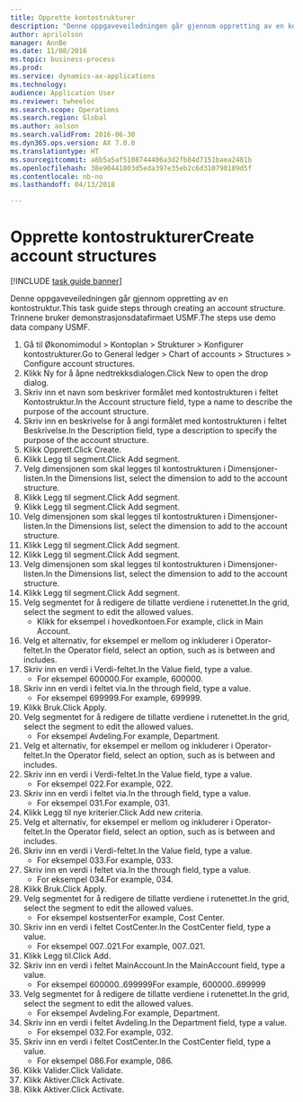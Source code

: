 ```yaml
--- 
title: Opprette kontostrukturer
description: "Denne oppgaveveiledningen går gjennom oppretting av en kontostruktur."
author: aprilolson
manager: AnnBe
ms.date: 11/08/2016
ms.topic: business-process
ms.prod: 
ms.service: dynamics-ax-applications
ms.technology: 
audience: Application User
ms.reviewer: twheeloc
ms.search.scope: Operations
ms.search.region: Global
ms.author: aolson
ms.search.validFrom: 2016-06-30
ms.dyn365.ops.version: AX 7.0.0
ms.translationtype: HT
ms.sourcegitcommit: a8b5a5af5108744406a3d2fb84d7151baea2481b
ms.openlocfilehash: 38e90441803d5eda397e35eb2c6d310790189d5f
ms.contentlocale: nb-no
ms.lasthandoff: 04/13/2018

---
```

# <a name="create-account-structures"></a><span data-ttu-id="d9e38-103">Opprette kontostrukturer</span><span class="sxs-lookup"><span data-stu-id="d9e38-103">Create account structures</span></span>

[!INCLUDE [task guide banner](../../includes/task-guide-banner.md)]

<span data-ttu-id="d9e38-104">Denne oppgaveveiledningen går gjennom oppretting av en kontostruktur.</span><span class="sxs-lookup"><span data-stu-id="d9e38-104">This task guide steps through creating an account structure.</span></span> <span data-ttu-id="d9e38-105">Trinnene bruker demonstrasjonsdatafirmaet USMF.</span><span class="sxs-lookup"><span data-stu-id="d9e38-105">The steps use demo data company USMF.</span></span>

1. <span data-ttu-id="d9e38-106">Gå til Økonomimodul > Kontoplan > Strukturer > Konfigurer kontostrukturer.</span><span class="sxs-lookup"><span data-stu-id="d9e38-106">Go to General ledger > Chart of accounts > Structures > Configure account structures.</span></span>
2. <span data-ttu-id="d9e38-107">Klikk Ny for å åpne nedtrekksdialogen.</span><span class="sxs-lookup"><span data-stu-id="d9e38-107">Click New to open the drop dialog.</span></span>
3. <span data-ttu-id="d9e38-108">Skriv inn et navn som beskriver formålet med kontostrukturen i feltet Kontostruktur.</span><span class="sxs-lookup"><span data-stu-id="d9e38-108">In the Account structure field, type a name to describe the purpose of the account structure.</span></span>
4. <span data-ttu-id="d9e38-109">Skriv inn en beskrivelse for å angi formålet med kontostrukturen i feltet Beskrivelse.</span><span class="sxs-lookup"><span data-stu-id="d9e38-109">In the Description field, type a description to specify the purpose of the account structure.</span></span>
5. <span data-ttu-id="d9e38-110">Klikk Opprett.</span><span class="sxs-lookup"><span data-stu-id="d9e38-110">Click Create.</span></span>
6. <span data-ttu-id="d9e38-111">Klikk Legg til segment.</span><span class="sxs-lookup"><span data-stu-id="d9e38-111">Click Add segment.</span></span>
7. <span data-ttu-id="d9e38-112">Velg dimensjonen som skal legges til kontostrukturen i Dimensjoner-listen.</span><span class="sxs-lookup"><span data-stu-id="d9e38-112">In the Dimensions list, select the dimension to add to the account structure.</span></span>
8. <span data-ttu-id="d9e38-113">Klikk Legg til segment.</span><span class="sxs-lookup"><span data-stu-id="d9e38-113">Click Add segment.</span></span>
9. <span data-ttu-id="d9e38-114">Klikk Legg til segment.</span><span class="sxs-lookup"><span data-stu-id="d9e38-114">Click Add segment.</span></span>
10. <span data-ttu-id="d9e38-115">Velg dimensjonen som skal legges til kontostrukturen i Dimensjoner-listen.</span><span class="sxs-lookup"><span data-stu-id="d9e38-115">In the Dimensions list, select the dimension to add to the account structure.</span></span>
11. <span data-ttu-id="d9e38-116">Klikk Legg til segment.</span><span class="sxs-lookup"><span data-stu-id="d9e38-116">Click Add segment.</span></span>
12. <span data-ttu-id="d9e38-117">Klikk Legg til segment.</span><span class="sxs-lookup"><span data-stu-id="d9e38-117">Click Add segment.</span></span>
13. <span data-ttu-id="d9e38-118">Velg dimensjonen som skal legges til kontostrukturen i Dimensjoner-listen.</span><span class="sxs-lookup"><span data-stu-id="d9e38-118">In the Dimensions list, select the dimension to add to the account structure.</span></span>
14. <span data-ttu-id="d9e38-119">Klikk Legg til segment.</span><span class="sxs-lookup"><span data-stu-id="d9e38-119">Click Add segment.</span></span>
15. <span data-ttu-id="d9e38-120">Velg segmentet for å redigere de tillatte verdiene i rutenettet.</span><span class="sxs-lookup"><span data-stu-id="d9e38-120">In the grid, select the segment to edit the allowed values.</span></span>
    * <span data-ttu-id="d9e38-121">Klikk for eksempel i hovedkontoen.</span><span class="sxs-lookup"><span data-stu-id="d9e38-121">For example, click in Main Account.</span></span>  
16. <span data-ttu-id="d9e38-122">Velg et alternativ, for eksempel er mellom og inkluderer i Operator-feltet.</span><span class="sxs-lookup"><span data-stu-id="d9e38-122">In the Operator field, select an option, such as is between and includes.</span></span>
17. <span data-ttu-id="d9e38-123">Skriv inn en verdi i Verdi-feltet.</span><span class="sxs-lookup"><span data-stu-id="d9e38-123">In the Value field, type a value.</span></span>
    * <span data-ttu-id="d9e38-124">For eksempel 600000.</span><span class="sxs-lookup"><span data-stu-id="d9e38-124">For example, 600000.</span></span>  
18. <span data-ttu-id="d9e38-125">Skriv inn en verdi i feltet via.</span><span class="sxs-lookup"><span data-stu-id="d9e38-125">In the through field, type a value.</span></span>
    * <span data-ttu-id="d9e38-126">For eksempel 699999.</span><span class="sxs-lookup"><span data-stu-id="d9e38-126">For example, 699999.</span></span>  
19. <span data-ttu-id="d9e38-127">Klikk Bruk.</span><span class="sxs-lookup"><span data-stu-id="d9e38-127">Click Apply.</span></span>
20. <span data-ttu-id="d9e38-128">Velg segmentet for å redigere de tillatte verdiene i rutenettet.</span><span class="sxs-lookup"><span data-stu-id="d9e38-128">In the grid, select the segment to edit the allowed values.</span></span>
    * <span data-ttu-id="d9e38-129">For eksempel Avdeling.</span><span class="sxs-lookup"><span data-stu-id="d9e38-129">For example, Department.</span></span>  
21. <span data-ttu-id="d9e38-130">Velg et alternativ, for eksempel er mellom og inkluderer i Operator-feltet.</span><span class="sxs-lookup"><span data-stu-id="d9e38-130">In the Operator field, select an option, such as is between and includes.</span></span>
22. <span data-ttu-id="d9e38-131">Skriv inn en verdi i Verdi-feltet.</span><span class="sxs-lookup"><span data-stu-id="d9e38-131">In the Value field, type a value.</span></span>
    * <span data-ttu-id="d9e38-132">For eksempel 022.</span><span class="sxs-lookup"><span data-stu-id="d9e38-132">For example, 022.</span></span>  
23. <span data-ttu-id="d9e38-133">Skriv inn en verdi i feltet via.</span><span class="sxs-lookup"><span data-stu-id="d9e38-133">In the through field, type a value.</span></span>
    * <span data-ttu-id="d9e38-134">For eksempel 031.</span><span class="sxs-lookup"><span data-stu-id="d9e38-134">For example, 031.</span></span>  
24. <span data-ttu-id="d9e38-135">Klikk Legg til nye kriterier.</span><span class="sxs-lookup"><span data-stu-id="d9e38-135">Click Add new criteria.</span></span>
25. <span data-ttu-id="d9e38-136">Velg et alternativ, for eksempel er mellom og inkluderer i Operator-feltet.</span><span class="sxs-lookup"><span data-stu-id="d9e38-136">In the Operator field, select an option, such as is between and includes.</span></span>
26. <span data-ttu-id="d9e38-137">Skriv inn en verdi i Verdi-feltet.</span><span class="sxs-lookup"><span data-stu-id="d9e38-137">In the Value field, type a value.</span></span>
    * <span data-ttu-id="d9e38-138">For eksempel 033.</span><span class="sxs-lookup"><span data-stu-id="d9e38-138">For example, 033.</span></span>  
27. <span data-ttu-id="d9e38-139">Skriv inn en verdi i feltet via.</span><span class="sxs-lookup"><span data-stu-id="d9e38-139">In the through field, type a value.</span></span>
    * <span data-ttu-id="d9e38-140">For eksempel 034.</span><span class="sxs-lookup"><span data-stu-id="d9e38-140">For example, 034.</span></span>  
28. <span data-ttu-id="d9e38-141">Klikk Bruk.</span><span class="sxs-lookup"><span data-stu-id="d9e38-141">Click Apply.</span></span>
29. <span data-ttu-id="d9e38-142">Velg segmentet for å redigere de tillatte verdiene i rutenettet.</span><span class="sxs-lookup"><span data-stu-id="d9e38-142">In the grid, select the segment to edit the allowed values.</span></span>
    * <span data-ttu-id="d9e38-143">For eksempel kostsenter</span><span class="sxs-lookup"><span data-stu-id="d9e38-143">For example, Cost Center.</span></span>  
30. <span data-ttu-id="d9e38-144">Skriv inn en verdi i feltet CostCenter.</span><span class="sxs-lookup"><span data-stu-id="d9e38-144">In the CostCenter field, type a value.</span></span>
    * <span data-ttu-id="d9e38-145">For eksempel 007..021.</span><span class="sxs-lookup"><span data-stu-id="d9e38-145">For example, 007..021.</span></span>  
31. <span data-ttu-id="d9e38-146">Klikk Legg til.</span><span class="sxs-lookup"><span data-stu-id="d9e38-146">Click Add.</span></span>
32. <span data-ttu-id="d9e38-147">Skriv inn en verdi i feltet MainAccount.</span><span class="sxs-lookup"><span data-stu-id="d9e38-147">In the MainAccount field, type a value.</span></span>
    * <span data-ttu-id="d9e38-148">For eksempel 600000..699999</span><span class="sxs-lookup"><span data-stu-id="d9e38-148">For example, 600000..699999</span></span>  
33. <span data-ttu-id="d9e38-149">Velg segmentet for å redigere de tillatte verdiene i rutenettet.</span><span class="sxs-lookup"><span data-stu-id="d9e38-149">In the grid, select the segment to edit the allowed values.</span></span>
    * <span data-ttu-id="d9e38-150">For eksempel Avdeling.</span><span class="sxs-lookup"><span data-stu-id="d9e38-150">For example, Department.</span></span>  
34. <span data-ttu-id="d9e38-151">Skriv inn en verdi i feltet Avdeling.</span><span class="sxs-lookup"><span data-stu-id="d9e38-151">In the Department field, type a value.</span></span>
    * <span data-ttu-id="d9e38-152">For eksempel 032.</span><span class="sxs-lookup"><span data-stu-id="d9e38-152">For example, 032.</span></span>  
35. <span data-ttu-id="d9e38-153">Skriv inn en verdi i feltet CostCenter.</span><span class="sxs-lookup"><span data-stu-id="d9e38-153">In the CostCenter field, type a value.</span></span>
    * <span data-ttu-id="d9e38-154">For eksempel 086.</span><span class="sxs-lookup"><span data-stu-id="d9e38-154">For example, 086.</span></span>  
36. <span data-ttu-id="d9e38-155">Klikk Valider.</span><span class="sxs-lookup"><span data-stu-id="d9e38-155">Click Validate.</span></span>
37. <span data-ttu-id="d9e38-156">Klikk Aktiver.</span><span class="sxs-lookup"><span data-stu-id="d9e38-156">Click Activate.</span></span>
38. <span data-ttu-id="d9e38-157">Klikk Aktiver.</span><span class="sxs-lookup"><span data-stu-id="d9e38-157">Click Activate.</span></span>


